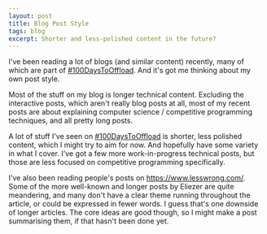 ```yaml
---
layout: post
title: Blog Post Style
tags: blog
excerpt: Shorter and less-polished content in the future?
---
```


I've been reading a lot of blogs (and similar content) recently, many of which are part of [#100DaysToOffload]. And it's got me thinking about my own post style.

[#100DaysToOffload]: https://100daystooffload.com/

<!--more-->

Most of the stuff on my blog is longer technical content. Excluding the interactive posts, which aren't really blog posts at all, most of my recent posts are about explaining computer science / competitive programming techniques, and all pretty long posts.

A lot of stuff I've seen on [#100DaysToOffload] is shorter, less polished content, which I might try to aim for now. And hopefully have some variety in what I cover. I've got a few more work-in-progress technical posts, but those are less focused on competitive programming specifically.

I've also been reading people's posts on <https://www.lesswrong.com/>. Some of the more well-known and longer posts by Eliezer are quite meandering, and many don't have a clear theme running throughout the article, or could be expressed in fewer words. I guess that's one downside of longer articles. The core ideas are good though, so I might make a post summarising them, if that hasn't been done yet.
